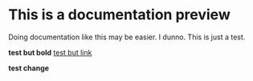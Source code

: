 # This is a documentation preview
Doing documentation like this may be easier. I dunno. This is just a test.

**test but bold**
[test but link](google.com)


**test change**
